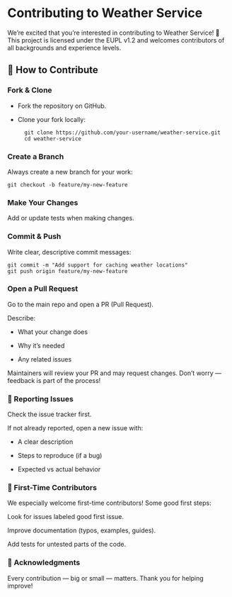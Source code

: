 # Contributing to Weather Service

We’re excited that you’re interested in contributing to Weather Service! 🎉
This project is licensed under the EUPL v1.2 and welcomes contributors of all backgrounds and experience levels.

## 🚀 How to Contribute

### Fork & Clone

- Fork the repository on GitHub.

- Clone your fork locally:

        git clone https://github.com/your-username/weather-service.git
        cd weather-service

### Create a Branch

Always create a new branch for your work:

    git checkout -b feature/my-new-feature

### Make Your Changes

Add or update tests when making changes.

### Commit & Push

Write clear, descriptive commit messages:

    git commit -m "Add support for caching weather locations"
    git push origin feature/my-new-feature

### Open a Pull Request

Go to the main repo and open a PR (Pull Request).

Describe:

- What your change does

- Why it’s needed

- Any related issues

Maintainers will review your PR and may request changes. Don’t worry — feedback is part of the process!


### 📝 Reporting Issues

Check the issue tracker first.

If not already reported, open a new issue with:

-  A clear description

-  Steps to reproduce (if a bug)

-  Expected vs actual behavior

### 🌱 First-Time Contributors

We especially welcome first-time contributors! Some good first steps:

Look for issues labeled good first issue.

Improve documentation (typos, examples, guides).

Add tests for untested parts of the code.

### 🙏 Acknowledgments

Every contribution — big or small — matters. Thank you for helping improve!
